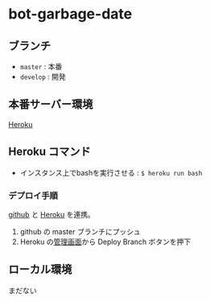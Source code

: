 # bot-garbage-date

## ブランチ

- `master` : 本番
- `develop` : 開発

## 本番サーバー環境

[Heroku](https://jp.heroku.com/)

## Heroku コマンド

- インスタンス上でbashを実行させる : `$ heroku run bash`

### デプロイ手順

[github](https://github.com/yutaroman/bot-garbage-date) と [Heroku](https://jp.heroku.com/) を連携。

1. github の master ブランチにプッシュ
2. Heroku の[管理画面](https://dashboard.heroku.com/apps/bot-garbage-date/deploy/github)から Deploy Branch ボタンを押下

## ローカル環境

まだない
